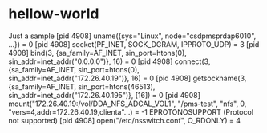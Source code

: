 # hellow-world
Just a sample
[pid  4908] uname({sys="Linux", node="csdpmsprdap6010", ...}) = 0
[pid  4908] socket(PF_INET, SOCK_DGRAM, IPPROTO_UDP) = 3
[pid  4908] bind(3, {sa_family=AF_INET, sin_port=htons(0), sin_addr=inet_addr("0.0.0.0")}, 16) = 0
[pid  4908] connect(3, {sa_family=AF_INET, sin_port=htons(0), sin_addr=inet_addr("172.26.40.19")}, 16) = 0
[pid  4908] getsockname(3, {sa_family=AF_INET, sin_port=htons(46513), sin_addr=inet_addr("172.26.40.195")}, [16]) = 0
[pid  4908] mount("172.26.40.19:/vol/DDA_NFS_ADCAL_VOL1", "/pms-test", "nfs", 0, "vers=4,addr=172.26.40.19,clienta"...) = -1 EPROTONOSUPPORT (Protocol not supported)
[pid  4908] open("/etc/nsswitch.conf", O_RDONLY) = 4
